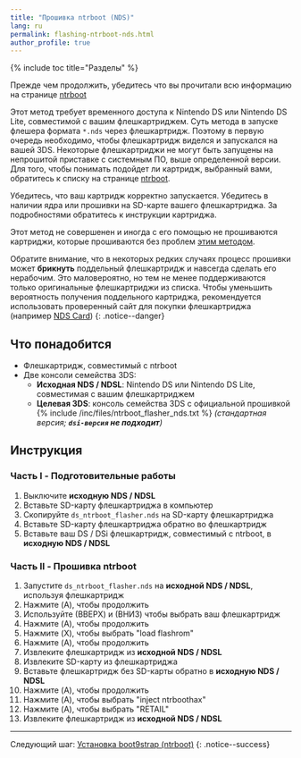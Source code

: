 ```yaml
---
title: "Прошивка ntrboot (NDS)"
lang: ru
permalink: flashing-ntrboot-nds.html
author_profile: true
---
```

{% include toc title="Разделы" %}

Прежде чем продолжить, убедитесь что вы прочитали всю информацию на странице [ntrboot](ntrboot)

Этот метод требует временного доступа к Nintendo DS или Nintendo DS Lite, совместимой с вашим флешкартриджем. Суть метода в запуске флешера формата `*.nds` через флешкартридж. Поэтому в первую очередь необходимо, чтобы флешкартридж виделся и запускался на вашей 3DS. Некоторые флешкартриджи не могут быть запущены на непрошитой приставке с системным ПО, выше определенной версии. Для того, чтобы понимать подойдет ли картридж, выбранный вами, обратитесь к списку на странице [ntrboot](ntrboot).

Убедитесь, что ваш картридж корректно запускается. Убедитесь в наличии ядра или прошивки на SD-карте вашего флешкартриджа. За подробностями обратитесь к инструкции картриджа.

Этот метод не совершенен и иногда с его помощью не прошиваются картриджи, которые прошиваются без проблем [этим методом](flashing-ntrboot-3ds-multi-system).

Обратите внимание, что в некоторых редких случаях процесс прошивки может **брикнуть** поддельный флешкартридж и навсегда сделать его нерабочим. Это маловероятно, но тем не менее поддерживаются только оригинальные флешкартриджи из списка. Чтобы уменьшить вероятность получения поддельного картриджа, рекомендуется использовать проверенный сайт для покупки флешкартриджа (например [NDS Card](http://www.nds-card.com/))
{: .notice--danger}

## Что понадобится

* Флешкартридж, совместимый с ntrboot
* Две консоли семейства 3DS:
	+ **Исходная NDS / NDSL**: Nintendo DS или Nintendo DS Lite, совместимая с вашим флешкартриджем
	+ **Целевая 3DS**: консоль семейства 3DS с официальной прошивкой
{% include /inc/files/ntrboot_flasher_nds.txt %} *(стандартная версия; **`dsi-версия` не подходит**)*

## Инструкция

### Часть I - Подготовительные работы

1. Выключите **исходную NDS / NDSL**
1. Вставьте SD-карту флешкартриджа в компьютер
1. Скопируйте `ds_ntrboot_flasher.nds` на SD-карту флешкартриджа
1. Вставьте SD-карту флешкартриджа обратно во флешкартридж
1. Вставьте ваш DS / DSi флешкартридж, совместимый с ntrboot, в **исходную NDS / NDSL**

### Часть II - Прошивка ntrboot

1. Запустите `ds_ntrboot_flasher.nds` на **исходной NDS / NDSL**, используя флешкартридж
1. Нажмите (A), чтобы продолжить
1. Используйте (ВВЕРХ) и (ВНИЗ) чтобы выбрать ваш флешкартридж
1. Нажмите (A), чтобы продолжить
1. Нажмите (X), чтобы выбрать "load flashrom"
1. Нажмите (A), чтобы продолжить
1. Извлеките флешкартридж из **исходной NDS / NDSL**
1. Извлеките SD-карту из флешкартриджа
1. Вставьте флешкартридж без SD-карты обратно в **исходную NDS / NDSL**
1. Нажмите (A), чтобы продолжить
1. Нажмите (A), чтобы выбрать "inject ntrboothax"
1. Нажмите (A), чтобы выбрать "RETAIL"
1. Извлеките флешкартридж из **исходной NDS / NDSL**

___

Следующий шаг: [Установка boot9strap (ntrboot)](installing-boot9strap-ntrboot)
{: .notice--success}